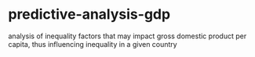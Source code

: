 # predictive-analysis-gdp

analysis of inequality factors that may impact gross domestic product per capita, thus influencing inequality in a given country
